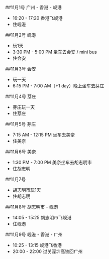 ##11月1号 广州 - 香港 - 岘港  
* 16:20 - 17:20 香港飞岘港
* 住岘港

##11月2号 岘港  
* 玩1天
* 3:30 PM - 5:00 PM 坐车去会安 / mini bus
* 住会安

##11月3号 会安  
* 玩一天
* 6:15 PM - 7:00 AM（+1 day）晚上坐车去芽庄

##11月4号 芽庄  
* 芽庄玩一天
* 住芽庄

##11月5号 芽庄  
* 7:15 AM - 12:15 PM 坐车去美奈
* 住美奈

##11月6号 美奈  
* 1:30 PM - 7:00 PM 美奈坐车去胡志明市
* 住胡志明

##11月7号  
* 胡志明市玩1天
* 住胡志明

##11月8号 胡志明市 - 岘港  
* 14:05 - 15:25 胡志明市飞岘港
* 住岘港

##11月9号 岘港 - 香港 - 广州  
* 10:25 - 13:15 岘港飞香港
* 20:00 - 22:00 过关深圳高铁回广州
